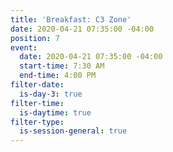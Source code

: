 ```yaml
---
title: 'Breakfast: C3 Zone'
date: 2020-04-21 07:35:00 -04:00
position: 7
event:
  date: 2020-04-21 07:35:00 -04:00
  start-time: 7:30 AM
  end-time: 4:00 PM
filter-date:
  is-day-3: true
filter-time:
  is-daytime: true
filter-type:
  is-session-general: true
---
```


